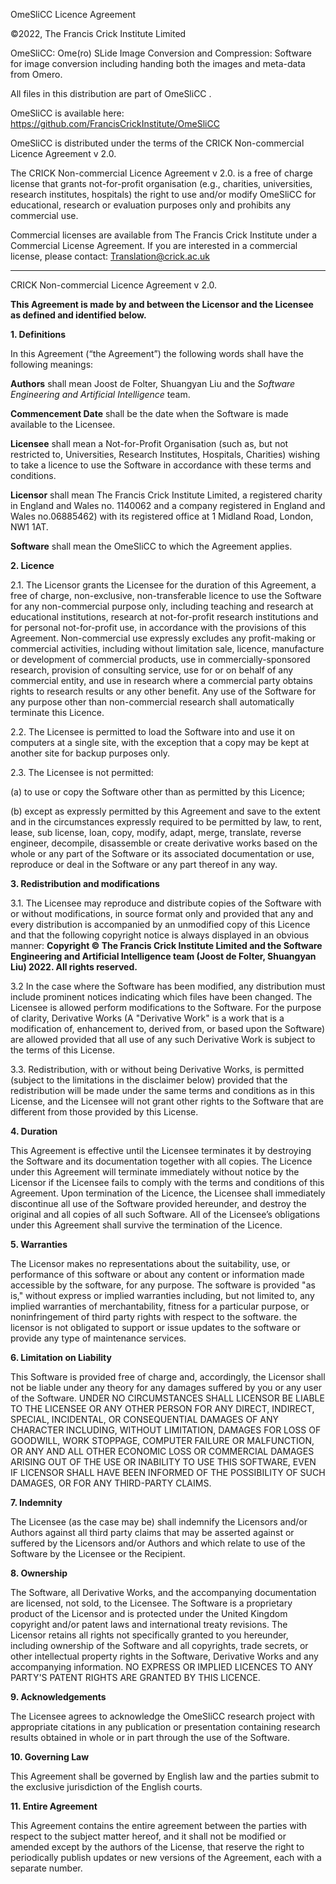 OmeSliCC Licence Agreement

©2022, The Francis Crick Institute Limited

OmeSliCC: Ome(ro) SLide Image Conversion and Compression: Software for image conversion including handing both the images and meta-data from Omero.

All files in this distribution are part of OmeSliCC .

OmeSliCC is available here: <https://github.com/FrancisCrickInstitute/OmeSliCC>

OmeSliCC is distributed under the terms of the CRICK Non-commercial Licence Agreement v 2.0.

The CRICK Non-commercial Licence Agreement v 2.0. is a free of charge license that grants not-for-profit organisation (e.g., charities, universities, research institutes, hospitals) the right to use and/or modify OmeSliCC for educational, research or evaluation purposes only and prohibits any commercial use.

Commercial licenses are available from The Francis Crick Institute under a Commercial License Agreement. If you are interested in a commercial license, please contact: Translation@crick.ac.uk
___

CRICK Non-commercial Licence Agreement v 2.0.

**This Agreement is made by and between the Licensor and the Licensee as defined and identified below.**

**1. Definitions**

In this Agreement (“the Agreement”) the following words shall have the following meanings:

**Authors** shall mean Joost de Folter, Shuangyan Liu and the *Software Engineering and Artificial Intelligence* team.

**Commencement Date** shall be the date when the Software is made available to the Licensee.

**Licensee** shall mean a Not-for-Profit Organisation (such as, but not restricted to, Universities, Research Institutes, Hospitals, Charities) wishing to take a licence to use the Software in accordance with these terms and conditions.

**Licensor** shall mean The Francis Crick Institute Limited, a registered charity in England and Wales no. 1140062 and a company registered in England and Wales no.06885462) with its registered office at 1 Midland Road, London, NW1 1AT.

**Software** shall mean the OmeSliCC to which the Agreement applies.

**2. Licence**

2.1. The Licensor grants the Licensee for the duration of this Agreement, a free of charge, non-exclusive, non-transferable licence to use the Software for any non-commercial purpose only, including teaching and research at educational institutions, research at not-for-profit research institutions and for personal not-for-profit use, in accordance with the provisions of this Agreement. Non-commercial use expressly excludes any profit-making or commercial activities, including without limitation sale, licence, manufacture or development of commercial products, use in commercially-sponsored research, provision of consulting service, use for or on behalf of any commercial entity, and use in research where a commercial party obtains rights to research results or any other benefit. Any use of the Software for any purpose other than non-commercial research shall automatically terminate this Licence.

2.2. The Licensee is permitted to load the Software into and use it on computers at a single site, with the exception that a copy may be kept at another site for backup purposes only.

2.3. The Licensee is not permitted:

(a) to use or copy the Software other than as permitted by this Licence;

(b) except as expressly permitted by this Agreement and save to the extent and in the circumstances expressly required to be permitted by law, to rent, lease, sub license, loan, copy, modify, adapt, merge, translate, reverse engineer, decompile, disassemble or create derivative works based on the whole or any part of the Software or its associated documentation or use, reproduce or deal in the Software or any part thereof in any way.

**3. Redistribution and modifications**

3.1. The Licensee may reproduce and distribute copies of the Software with or without modifications, in source format only and provided that any and every distribution is accompanied by an unmodified copy of this Licence and that the following copyright notice is always displayed in an obvious manner: **Copyright © The Francis Crick Institute Limited and the Software Engineering and Artificial Intelligence team (Joost de Folter, Shuangyan Liu) 2022. All rights reserved.**

3.2 In the case where the Software has been modified, any distribution must include prominent notices indicating which files have been changed. The Licensee is allowed perform modifications to the Software. For the purpose of clarity, Derivative Works (A "Derivative Work" is a work that is a modification of, enhancement to, derived from, or based upon the Software) are allowed provided that all use of any such Derivative Work is subject to the terms of this License.

3.3. Redistribution, with or without being Derivative Works, is permitted (subject to the limitations in the disclaimer below) provided that the redistribution will be made under the same terms and conditions as in this License, and the Licensee will not grant other rights to the Software that are different from those provided by this License.

**4. Duration**

This Agreement is effective until the Licensee terminates it by destroying the Software and its documentation together with all copies. The Licence under this Agreement will terminate immediately without notice by the Licensor if the Licensee fails to comply with the terms and conditions of this Agreement. Upon termination of the Licence, the Licensee shall immediately discontinue all use of the Software provided hereunder, and destroy the original and all copies of all such Software. All of the Licensee’s obligations under this Agreement shall survive the termination of the Licence.

**5. Warranties**

The Licensor makes no representations about the suitability, use, or performance of this software or about any content or information made accessible by the software, for any purpose. The software is provided "as is," without express or implied warranties including, but not limited to, any implied warranties of merchantability, fitness for a particular purpose, or noninfringement of third party rights with respect to the software. the licensor is not obligated to support or issue updates to the software or provide any type of maintenance services.

**6. Limitation on Liability**

This Software is provided free of charge and, accordingly, the Licensor shall not be liable under any theory for any damages suffered by you or any user of the Software. UNDER NO CIRCUMSTANCES SHALL LICENSOR BE LIABLE TO THE LICENSEE OR ANY OTHER PERSON FOR ANY DIRECT, INDIRECT, SPECIAL, INCIDENTAL, OR CONSEQUENTIAL DAMAGES OF ANY CHARACTER INCLUDING, WITHOUT LIMITATION, DAMAGES FOR LOSS OF GOODWILL, WORK STOPPAGE, COMPUTER FAILURE OR MALFUNCTION, OR ANY AND ALL OTHER ECONOMIC LOSS OR COMMERCIAL DAMAGES ARISING OUT OF THE USE OR INABILITY TO USE THIS SOFTWARE, EVEN IF LICENSOR SHALL HAVE BEEN INFORMED OF THE POSSIBILITY OF SUCH DAMAGES, OR FOR ANY THIRD-PARTY CLAIMS.

**7. Indemnity**

The Licensee (as the case may be) shall indemnify the Licensors and/or Authors against all third party claims that may be asserted against or suffered by the Licensors and/or Authors and which relate to use of the Software by the Licensee or the Recipient.

**8. Ownership**

The Software, all Derivative Works, and the accompanying documentation are licensed, not sold, to the Licensee. The Software is a proprietary product of the Licensor and is protected under the United Kingdom copyright and/or patent laws and international treaty revisions. The Licensor retains all rights not specifically granted to you hereunder, including ownership of the Software and all copyrights, trade secrets, or other intellectual property rights in the Software, Derivative Works and any accompanying information. NO EXPRESS OR IMPLIED LICENCES TO ANY PARTY'S PATENT RIGHTS ARE GRANTED BY THIS LICENCE.

**9. Acknowledgements**

The Licensee agrees to acknowledge the OmeSliCC research project with appropriate citations in any publication or presentation containing research results obtained in whole or in part through the use of the Software.

**10. Governing Law**

This Agreement shall be governed by English law and the parties submit to the exclusive jurisdiction of the English courts.

**11. Entire Agreement**

This Agreement contains the entire agreement between the parties with respect to the subject matter hereof, and it shall not be modified or amended except by the authors of the License, that reserve the right to periodically publish updates or new versions of the Agreement, each with a separate number.
